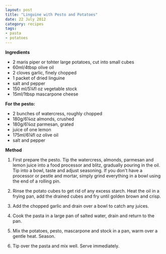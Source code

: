 ```yaml
---
layout: post
title: "Linguine with Pesto and Potatoes"
date: 22 July 2012
category: recipes
tags:
- pasta
- potatoes
---
```


<b>Ingredients</b>

* 2 maris piper or tohter large potatoes, cut into small cubes
* 60ml/4tbsp olive oil
* 2 cloves garlic, finely chopped
* 1 packet of dried linguine
* salt and pepper
* 150 ml/5¼fl oz vegetable stock
* 15ml/1tbsp mascarpone cheese

<b>For the pesto:</b>

* 2 bunches of watercress, roughly chopped
* 180g/6¼oz almonds, crushed
* 180g/6¼oz parmesan, grated
* juice of one lemon
* 175ml/6¼fl oz olive oil
* salt and pepper 

<b>Method</b>

1. First prepare the pesto. Tip the watercress, almonds, parmesan and
lemon juice into a food processor and blitz, gradually pouring in the
oil. Tip into a bowl, taste and adjust seasoning. If you don't have a
processor or pestle and mortar, simply grind everything in a bowl using
the end of a rolling pin. 

2. Rinse the potato cubes to get rid of any excess starch. Heat the
oil in a frying pan, add the drained cubes and fry until golden brown
and crisp. 

3. Add the chopped garlic and drain over a bowl to catch any juices.

4. Cook the pasta in a large pan of salted water, drain and return to
the pan.

5. Mix the potatoes, pesto, mascarpone and stock in a pan, warm over
a gentle heat. Season.

6. Tip over the pasta and mix well. Serve immediately. 



















